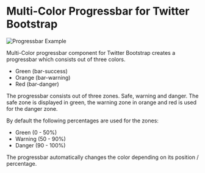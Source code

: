 # Multi-Color Progressbar for Twitter Bootstrap

![Progressbar Example](https://dl.dropbox.com/u/40603470/bootstrap-progressbar/bar.png)

Multi-Color progressbar component for Twitter Bootstrap creates a progressbar which consists out of three colors.

* Green (bar-success)
* Orange (bar-warning)
* Red (bar-danger)

The progressbar consists out of three zones. Safe, warning and danger. The safe zone is displayed in green, the warning 
zone in orange and red is used for the danger zone.

By default the following percentages are used for the zones:

* Green (0 - 50%)
* Warning (50 - 90%)
* Danger (90 - 100%)

The progressbar automatically changes the color depending on its position / percentage.